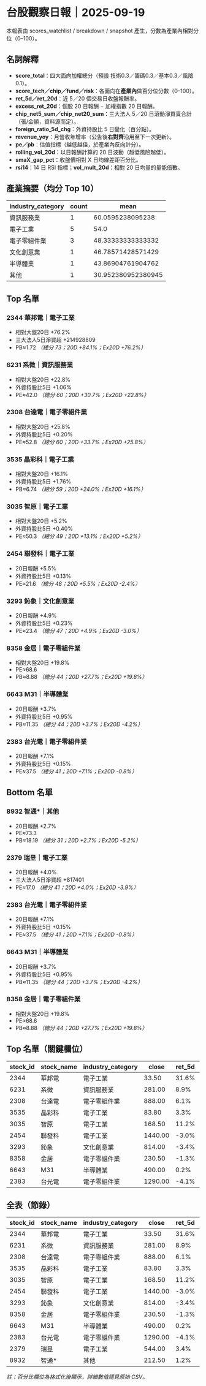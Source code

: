 ﻿# 台股觀察日報｜2025-09-19

本報表由 scores_watchlist / breakdown / snapshot 產生，分數為產業內相對分位（0–100）。

## 名詞解釋

- **score_total**：四大面向加權總分（預設 技術0.3／籌碼0.3／基本0.3／風險0.1）。
- **score_tech／chip／fund／risk**：各面向在**產業內**做百分位分數（0–100）。
- **ret_5d／ret_20d**：近 5／20 個交易日收盤報酬率。
- **excess_ret_20d**：個股 20 日報酬 − 加權指數 20 日報酬。
- **chip_net5_sum／chip_net20_sum**：三大法人 5／20 日滾動淨買賣合計（張/金額，資料源而定）。
- **foreign_ratio_5d_chg**：外資持股比 5 日變化（百分點）。
- **revenue_yoy**：月營收年增率（公告後**右對齊**沿用至下一次更新）。
- **pe／pb**：估值指標（越低越佳，於產業內反向計分）。
- **rolling_vol_20d**：以日報酬計算的 20 日波動（越低風險越低）。
- **smaX_gap_pct**：收盤價相對 X 日均線差距百分比。
- **rsi14**：14 日 RSI 指標；**vol_mult_20d**：相對 20 日均量的量能倍數。

## 產業摘要（均分 Top 10）

| industry_category | count | mean |
| --- | --- | --- |
| 資訊服務業 | 1 | 60.0595238095238 |
| 電子工業 | 5 | 54.0 |
| 電子零組件業 | 3 | 48.33333333333332 |
| 文化創意業 | 1 | 46.78571428571429 |
| 半導體業 | 1 | 43.86904761904762 |
| 其他 | 1 | 30.952380952380945 |

## Top 名單

### 2344 華邦電｜電子工業
- 相對大盤20日 +76.2%
- 三大法人5日淨買超 +214928809
- PB≈1.72
_（總分 73；20D +84.1%；Ex20D +76.2%）_

### 6231 系微｜資訊服務業
- 相對大盤20日 +22.8%
- 外資持股比5日 +1.06%
- PE≈42.0
_（總分 60；20D +30.7%；Ex20D +22.8%）_

### 2308 台達電｜電子零組件業
- 相對大盤20日 +25.8%
- 外資持股比5日 +0.20%
- PE≈52.8
_（總分 60；20D +33.7%；Ex20D +25.8%）_

### 3535 晶彩科｜電子工業
- 相對大盤20日 +16.1%
- 外資持股比5日 +1.76%
- PB≈6.74
_（總分 59；20D +24.0%；Ex20D +16.1%）_

### 3035 智原｜電子工業
- 相對大盤20日 +5.2%
- 外資持股比5日 +0.40%
- PE≈50.3
_（總分 49；20D +13.1%；Ex20D +5.2%）_

### 2454 聯發科｜電子工業
- 20日報酬 +5.5%
- 外資持股比5日 +0.13%
- PE≈21.6
_（總分 48；20D +5.5%；Ex20D -2.4%）_

### 3293 鈊象｜文化創意業
- 20日報酬 +4.9%
- 外資持股比5日 +0.23%
- PE≈23.4
_（總分 47；20D +4.9%；Ex20D -3.0%）_

### 8358 金居｜電子零組件業
- 相對大盤20日 +19.8%
- PE≈68.6
- PB≈8.88
_（總分 44；20D +27.7%；Ex20D +19.8%）_

### 6643 M31｜半導體業
- 20日報酬 +3.7%
- 外資持股比5日 +0.95%
- PB≈11.35
_（總分 44；20D +3.7%；Ex20D -4.2%）_

### 2383 台光電｜電子零組件業
- 20日報酬 +7.1%
- 外資持股比5日 +0.15%
- PE≈37.5
_（總分 41；20D +7.1%；Ex20D -0.8%）_


## Bottom 名單

### 8932 智通*｜其他
- 20日報酬 +2.7%
- PE≈73.3
- PB≈18.19
_（總分 31；20D +2.7%；Ex20D -5.2%）_

### 2379 瑞昱｜電子工業
- 20日報酬 +4.0%
- 三大法人5日淨買超 +817401
- PE≈17.0
_（總分 41；20D +4.0%；Ex20D -3.9%）_

### 2383 台光電｜電子零組件業
- 20日報酬 +7.1%
- 外資持股比5日 +0.15%
- PE≈37.5
_（總分 41；20D +7.1%；Ex20D -0.8%）_

### 6643 M31｜半導體業
- 20日報酬 +3.7%
- 外資持股比5日 +0.95%
- PB≈11.35
_（總分 44；20D +3.7%；Ex20D -4.2%）_

### 8358 金居｜電子零組件業
- 相對大盤20日 +19.8%
- PE≈68.6
- PB≈8.88
_（總分 44；20D +27.7%；Ex20D +19.8%）_


## Top 名單（關鍵欄位）

| stock_id | stock_name | industry_category | close | ret_5d | ret_20d | excess_ret_20d | chip_net5_sum | chip_net20_sum | foreign_ratio_5d_chg | revenue_yoy | pe | pb | score_tech | score_chip | score_fund | score_risk | score_total |
| --- | --- | --- | --- | --- | --- | --- | --- | --- | --- | --- | --- | --- | --- | --- | --- | --- | --- |
| 2344 | 華邦電 | 電子工業 | 33.50 | 31.6% | 84.1% | 76.2% | 214928809.00 | 459558958.00 | -2.22 |  | 0.00 | 1.72 | 94 | 73 | 70 | 20 | 73 |
| 6231 | 系微 | 資訊服務業 | 281.00 | 8.9% | 30.7% | 22.8% | -1029093.00 | -1880231.00 | 1.06 |  | 42.00 | 13.36 | 74 | 65 | 47 | 42 | 60 |
| 2308 | 台達電 | 電子零組件業 | 888.00 | 6.1% | 33.7% | 25.8% | -7188884.00 | -10761068.00 | 0.20 |  | 52.79 | 10.87 | 85 | 51 | 47 | 50 | 60 |
| 3535 | 晶彩科 | 電子工業 | 83.80 | 3.3% | 24.0% | 16.1% | -1484168.00 | -1429275.00 | 1.76 |  | 0.00 | 6.74 | 74 | 67 | 57 | 0 | 59 |
| 3035 | 智原 | 電子工業 | 168.50 | 11.2% | 13.1% | 5.2% | -1106845.00 | 568629.00 | 0.40 |  | 50.30 | 3.58 | 57 | 67 | 27 | 40 | 49 |
| 2454 | 聯發科 | 電子工業 | 1440.00 | -3.0% | 5.5% | -2.4% | -2533639.00 | 9212766.00 | 0.13 |  | 21.59 | 6.10 | 49 | 43 | 47 | 60 | 48 |
| 3293 | 鈊象 | 文化創意業 | 814.00 | -3.4% | 4.9% | -3.0% | -766569.00 | 989718.00 | 0.23 |  | 23.36 | 17.28 | 35 | 54 | 36 | 92 | 47 |
| 8358 | 金居 | 電子零組件業 | 230.50 | -1.3% | 27.7% | 19.8% | -7511257.00 | -17368182.00 | -1.21 |  | 68.60 | 8.88 | 65 | 51 | 31 | 0 | 44 |
| 6643 | M31 | 半導體業 | 490.00 | 0.2% | 3.7% | -4.2% | -457212.00 | 663821.00 | 0.95 |  | 0.00 | 11.35 | 23 | 54 | 42 | 83 | 44 |
| 2383 | 台光電 | 電子零組件業 | 1290.00 | -4.1% | 7.1% | -0.8% | -466217.00 | -2003797.00 | 0.15 |  | 37.54 | 12.49 | 46 | 35 | 44 | 33 | 41 |

## 全表（節錄）

| stock_id | stock_name | industry_category | close | ret_5d | ret_20d | excess_ret_20d | chip_net5_sum | chip_net20_sum | foreign_ratio_5d_chg | revenue_yoy | pe | pb | score_tech | score_chip | score_fund | score_risk | score_total |
| --- | --- | --- | --- | --- | --- | --- | --- | --- | --- | --- | --- | --- | --- | --- | --- | --- | --- |
| 2344 | 華邦電 | 電子工業 | 33.50 | 31.6% | 84.1% | 76.2% | 214928809.00 | 459558958.00 | -2.22 |  | 0.00 | 1.72 | 94 | 73 | 70 | 20 | 73 |
| 6231 | 系微 | 資訊服務業 | 281.00 | 8.9% | 30.7% | 22.8% | -1029093.00 | -1880231.00 | 1.06 |  | 42.00 | 13.36 | 74 | 65 | 47 | 42 | 60 |
| 2308 | 台達電 | 電子零組件業 | 888.00 | 6.1% | 33.7% | 25.8% | -7188884.00 | -10761068.00 | 0.20 |  | 52.79 | 10.87 | 85 | 51 | 47 | 50 | 60 |
| 3535 | 晶彩科 | 電子工業 | 83.80 | 3.3% | 24.0% | 16.1% | -1484168.00 | -1429275.00 | 1.76 |  | 0.00 | 6.74 | 74 | 67 | 57 | 0 | 59 |
| 3035 | 智原 | 電子工業 | 168.50 | 11.2% | 13.1% | 5.2% | -1106845.00 | 568629.00 | 0.40 |  | 50.30 | 3.58 | 57 | 67 | 27 | 40 | 49 |
| 2454 | 聯發科 | 電子工業 | 1440.00 | -3.0% | 5.5% | -2.4% | -2533639.00 | 9212766.00 | 0.13 |  | 21.59 | 6.10 | 49 | 43 | 47 | 60 | 48 |
| 3293 | 鈊象 | 文化創意業 | 814.00 | -3.4% | 4.9% | -3.0% | -766569.00 | 989718.00 | 0.23 |  | 23.36 | 17.28 | 35 | 54 | 36 | 92 | 47 |
| 8358 | 金居 | 電子零組件業 | 230.50 | -1.3% | 27.7% | 19.8% | -7511257.00 | -17368182.00 | -1.21 |  | 68.60 | 8.88 | 65 | 51 | 31 | 0 | 44 |
| 6643 | M31 | 半導體業 | 490.00 | 0.2% | 3.7% | -4.2% | -457212.00 | 663821.00 | 0.95 |  | 0.00 | 11.35 | 23 | 54 | 42 | 83 | 44 |
| 2383 | 台光電 | 電子零組件業 | 1290.00 | -4.1% | 7.1% | -0.8% | -466217.00 | -2003797.00 | 0.15 |  | 37.54 | 12.49 | 46 | 35 | 44 | 33 | 41 |
| 2379 | 瑞昱 | 電子工業 | 544.00 | 3.4% | 4.0% | -3.9% | 817401.00 | -6221260.00 | -0.49 |  | 16.96 | 6.45 | 26 | 50 | 33 | 80 | 41 |
| 8932 | 智通* | 其他 | 212.50 | 1.2% | 2.7% | -5.2% | -246278.00 | -1247889.00 | -0.84 |  | 73.28 | 18.19 | 31 | 42 | 25 | 17 | 31 |

_註：百分比欄位為格式化後顯示，詳細數值請見原始 CSV。_
